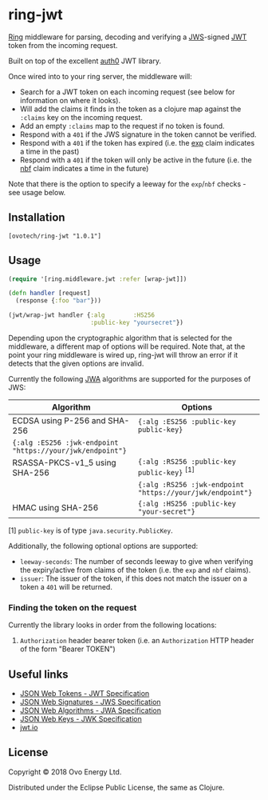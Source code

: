 # ring-jwt
[Ring](https://github.com/ring-clojure/ring) middleware for parsing, decoding and verifying
a [JWS](https://tools.ietf.org/html/rfc7515)-signed [JWT](https://tools.ietf.org/html/rfc7519) token from the incoming request.

Built on top of the excellent [auth0](https://github.com/auth0/java-jwt) JWT library.

Once wired into to your ring server, the middleware will:

* Search for a JWT token on each incoming request (see below for information on where it looks).
* Will add the claims it finds in the token as a clojure map against the `:claims` key on the incoming request.
* Add an empty `:claims` map to the request if no token is found.
* Respond with a `401` if the JWS signature in the token cannot be verified.
* Respond with a `401` if the token has expired (i.e. the [exp]() claim indicates a time
in the past)
* Respond with a `401` if the token will only be active in the future (i.e. the [nbf]() claim indicates
a time in the future)

Note that there is the option to specify a leeway for the `exp`/`nbf` checks - see usage below.

## Installation
```
[ovotech/ring-jwt "1.0.1"]
```

## Usage
```clj
(require '[ring.middleware.jwt :refer [wrap-jwt]])

(defn handler [request]
  (response {:foo "bar"}))

(jwt/wrap-jwt handler {:alg        :HS256
                       :public-key "yoursecret"})
```

Depending upon the cryptographic algorithm that is selected for the middleware, a different
map of options will be required. Note that, at the point your ring middleware is wired up, ring-jwt will
throw an error if it detects that the given options are invalid. 

Currently the following [JWA](https://tools.ietf.org/html/rfc7518#page-6) algorithms are
supported for the purposes of JWS:

| Algorithm                      | Options                                       |
| ------------------------------ | --------------------------------------------- |
| ECDSA using P-256 and SHA-256  | `{:alg :ES256 :public-key public-key}` |
|                                  `{:alg :ES256 :jwk-endpoint "https://your/jwk/endpoint"}` |
| RSASSA-PKCS-v1_5 using SHA-256 | `{:alg :RS256 :public-key public-key}` <sup>[1]</sup> |
|                                | `{:alg :RS256 :jwk-endpoint "https://your/jwk/endpoint"}` | 
| HMAC using SHA-256             | `{:alg :HS256 :public-key "your-secret"}`     |

[1] `public-key` is of type `java.security.PublicKey`.

Additionally, the following optional options are supported:

* `leeway-seconds`: The number of seconds leeway to give when verifying the expiry/active from claims
of the token (i.e. the `exp` and `nbf` claims).
* `issuer`: The issuer of the token, if this does not match the issuer on a token a `401` will be returned.

### Finding the token on the request
Currently the library looks in order from the following locations:

1. `Authorization` header bearer token (i.e. an `Authorization` HTTP header of the form "Bearer TOKEN")

## Useful links

* [JSON Web Tokens - JWT Specification](https://tools.ietf.org/html/rfc7519)
* [JSON Web Signatures - JWS Specification](https://tools.ietf.org/html/rfc7515)
* [JSON Web Algorithms - JWA Specification](https://tools.ietf.org/html/rfc7518)
* [JSON Web Keys - JWK Specification](https://tools.ietf.org/html/rfc7517)
* [jwt.io](https://jwt.io/)

## License
Copyright © 2018 Ovo Energy Ltd.

Distributed under the Eclipse Public License, the same as Clojure.
